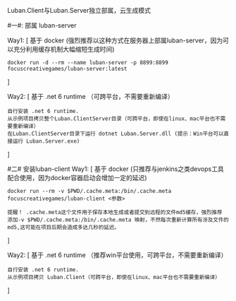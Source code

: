 Luban.Client与Luban.Server独立部属，云生成模式


#一#: 部属 luban-server

Way1:
[
	基于 docker (强烈推荐以这种方式在服务器上部属luban-server，因为可以充分利用缓存机制大幅缩短生成时间)

	docker run -d --rm --name luban-server -p 8899:8899 focuscreativegames/luban-server:latest
]

Way2:
[
	基于 .net 6 runtime （可跨平台，不需要重新编译）

	自行安装 .net 6 runtime.
	从示例项目拷贝整个Luban.ClientServer目录（可跨平台，即使在linux、mac平台也不需要重新编译）
	在Luban.ClientServer目录下运行 dotnet Luban.Server.dll (提示：Win平台可以直接运行 Luban.Server.exe)
]


#二# 安装luban-client
Way1:
[
	基于 docker (只推荐与jenkins之类devops工具配合使用，因为docker容器启动会增加一定的延迟)

	docker run --rm -v $PWD/.cache.meta:/bin/.cache.meta focuscreativegames/luban-client <参数>

	提醒！ .cache.meta这个文件用于保存本地生成或者提交到远程的文件md5缓存，强烈推荐 添加-v $PWD/.cache.meta:/bin/.cache.meta 映射，不然每次重新计算所有涉及文件的md5,这可能在项目后期会造成多达几秒的延迟。

]

Way2:
[
	基于 .net 6 runtime （推荐win平台使用，可跨平台，不需要重新编译）

	自行安装 .net 6 runtime.
	从示例项目拷贝 Luban.Client（可跨平台，即使在linux、mac平台也不需要重新编译）
]